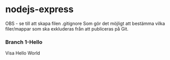 # nodejs-express

OBS - se till att skapa filen .gitignore 
Som gör det möjligt att bestämma vilka filer/mappar som ska exkluderas från att
publiceras på Git.

### Branch 1-Hello
Visa Hello World